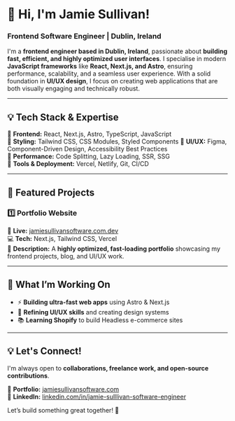 # 🚀 Hi, I'm Jamie Sullivan!  
### **Frontend Software Engineer | Dublin, Ireland**  

I'm a **frontend engineer based in Dublin, Ireland**, passionate about **building fast, efficient, and highly optimized user interfaces**. I specialise in modern **JavaScript frameworks** like **React, Next.js, and Astro**, ensuring performance, scalability, and a seamless user experience. With a solid foundation in **UI/UX design**, I focus on creating web applications that are both visually engaging and technically robust.  

---

## 💡 Tech Stack & Expertise  
🔹 **Frontend:** React, Next.js, Astro, TypeScript, JavaScript  
🔹 **Styling:** Tailwind CSS, CSS Modules, Styled Components
🔹 **UI/UX:** Figma, Component-Driven Design, Accessibility Best Practices  
🔹 **Performance:** Code Splitting, Lazy Loading, SSR, SSG  
🔹 **Tools & Deployment:** Vercel, Netlify, Git, CI/CD  

---

## 📌 Featured Projects  

### **1️⃣ Portfolio Website**  
🔗 **Live:** [jamiesullivansoftware.com.dev](https://jamiesullivansoftware.com)  
💻 **Tech:** Next.js, Tailwind CSS, Vercel  
📖 **Description:** A **highly optimized, fast-loading portfolio** showcasing my frontend projects, blog, and UI/UX work.  

---

## 🎯 What I’m Working On  
- ⚡ **Building ultra-fast web apps** using Astro & Next.js  
- 🎨 **Refining UI/UX skills** and creating design systems  
- 📚 **Learning Shopify** to build Headless e-commerce sites

---

## 💡 Let's Connect!  
I'm always open to **collaborations, freelance work, and open-source contributions**.  

📌 **Portfolio:** [jamiesullivansoftware.com](https://jamiesullivansoftware.com)  
📌 **LinkedIn:** [linkedin.com/in/jamie-sulllivan-software-engineer]([https://www.linkedin.com/in/jamie-sullivan-software-engineer])  

Let’s build something great together! 🚀
